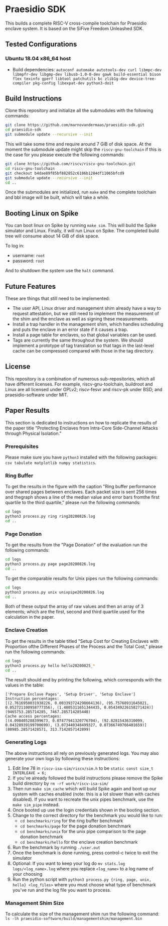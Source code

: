 # Praesidio SDK

This builds a complete RISC-V cross-compile toolchain for Praesidio enclave system. It is based on the SiFive Freedom Unleashed SDK.

## Tested Configurations

### Ubuntu 18.04 x86_64 host

- Build dependencies: `autoconf automake autotools-dev curl libmpc-dev libmpfr-dev libgmp-dev libusb-1.0-0-dev gawk build-essential bison flex texinfo gperf libtool patchutils bc zlib1g-dev device-tree-compiler pkg-config libexpat-dev python3-doit`

## Build Instructions

Clone this repository and initialize all the submodules with the following commands:

```bash
git clone https://github.com/marnovandermaas/praesidio-sdk.git
cd praesidio-sdk
git submodule update --recursive --init
```

This will take some time and require around 7 GiB of disk space. At the moment the submodule update might skip the `riscv-gnu-toolchain` if this is the case for you please execute the following commands:

```bash
git clone https://github.com/riscv/riscv-gnu-toolchain.git
cd riscv-gnu-toolchain
git checkout b4dae89f85bf882852c6186b1284df11065bfcd9
git submodule update --recursive --init
cd ..
```

Once the submodules are initialized, run `make` and the complete toolchain and bbl image will be built, which will take a while.

## Booting Linux on Spike

You can boot linux on Spike by running `make sim`. This will build the Spike simulator and Linux. Finally, it will run Linux on Spike. The completed build tree will consume about 14 GiB of disk space.

To log in:
- username: `root`
- password: `root`

And to shutdown the system use the `halt` command.

## Future Features
These are things that still need to be implemented:
- The user API, Linux driver and management shim already have a way to request attestation, but we still need to implement the measurement of the shim and the enclave as well as signing these measurements.
- Install a trap handler in the management shim, which handles scheduling and puts the enclave in an error state if it causes a trap.
- Install a page table for enclaves, so that global variables can be used.
- Tags are currently the same throughout the system. We should implement a prototype of tag translation so that tags in the last-level cache can be compressed compared with those in the tag directory.

## License
This repository is a combination of numerous sub-repositories, which all have different licenses. For example, riscv-gnu-toolchain, buildroot and Linux are all licensed under GPLv2; riscv-fesvr and riscv-pk under BSD; and praesidio-software under MIT.

## Paper Results
This section is dedicated to instructions on how to replicate the results of the paper title "Protecting Enclaves from Intra-Core Side-Channel Attacks through Physical Isolation."

### Prerequisites
Please make sure you have `python3` installed with the following packages: `csv tabulate matplotlib numpy statistics`.


### Ring Buffer
To get the results in the figure with the caption "Ring buffer performance over shared pages between enclaves. Each packet size is sent 256 times and thegraph shows a line of the median value and error bars fromthe first quartile to the third quartile," please run the following commands:
```bash
cd logs
python3 process.py ring ring20200826.log
cd ..
```

### Page Donation
To get the results from the "Page Donation" of the evaluation run the following commands:
```bash
cd logs
python3 process.py page page20200826.log
cd ..
```

To get the comparable results for Unix pipes run the following commands:
```bash
cd logs
python3 process.py unix unixpipe20200826.log
cd ..
```

Both of these output the array of raw values and then an array of 3 elements; which are the first, second and third quartile used for the calculation in the paper.

### Enclave Creation
To get the results in the table titled "Setup Cost for Creating Enclaves with Proportion ofthe Different Phases of the Process and the Total Cost," please run the following commands:
```bash
cd logs
python3 process.py hello hello20200825_*
cd ..
```

The result should end by printing the following, which corresponds with the values in the table:
```
['Prepare Enclave Pages', 'Setup Driver', 'Setup Enclave']
Instruction percentages:
[(2.7616950031938226, 0.003393724298664136), (95.75768931645021, 0.052721100958777356), (1.4805311651344435, 0.054349226158271424)]
(9465753.285714285, 7467.285714285448)
Cache access percentages:
[(4.098405288399673, 0.07477941320776704), (92.82815436310099, 0.04328939199700699), (3.073440348499327, 0.07366749766401659)]
(80985.28571428571, 313.7142857142899)
```

### Generating Logs
The above instructions all rely on previously generated logs. You may also generate your own logs by following these instructions:
1. Edit line 78 in `riscv-isa-sim/riscv/sim.h` to be `static const size_t INTERLEAVE = 6;`
1. If you've already followed the build instructions please remove the Spike build directory by `rm -rf work/riscv-isa-sim/`
1. Then run `make sim_cache` which will build Spike again and boot up our system with caches enabled (note: this is a lot slower than with caches disabled). If you want to recreate the unix pipes benchmark, use the `make sim_pipe` instead.
1. Once booted up use the login credentials shown in the booting section.
1. Change to the correct directory for the benchmark you would like to run:
    * `cd benchmarks/ring` for the ring buffer benchmark
    * `cd benchmarks/page` for the page donation benchmark
    * `cd benchmarks/unix` for the unix pipe comparison to the page donation benchmark
    * `cd benchmarks/hello` for the enclave creation benchmark
1. Run the benchmark by running `./user.out`
1. Once the benchmark is done running, press control-c twice to exit the simulator
1. Optional: If you want to keep your log do `mv stats.log logs/<log_name>.log` where you replace `<log_name>` to a log name of your choosing
1. Run the python script with `python3 process.py {ring, page, unix, hello} <log_files>` where you must choose what type of benchmark you've run and the log file you want to process.

### Management Shim Size
To calculate the size of the management shim run the following command:
`ls -lh praesidio-software/build/managementshim/management.bin`
